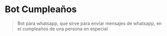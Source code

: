 # Bot Cumpleaños 
>Bot para whatsapp, que sirve para enviar mensajes de whatsapp, en el cumpleaños de una persona en especial